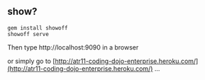 show?
-----
    gem install showoff
    showoff serve

Then type http://localhost:9090 in a browser

or simply go to [http://atr11-coding-dojo-enterprise.heroku.com/](http://atr11-coding-dojo-enterprise.heroku.com/) ...
